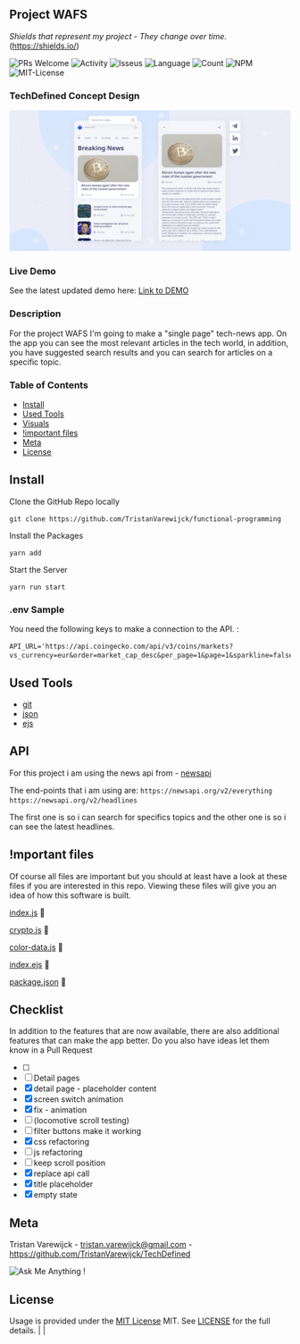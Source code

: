 ## Project WAFS

_Shields that represent my project - They change over time._ (https://shields.io/)

![PRs Welcome](https://img.shields.io/badge/PRs-welcome-brightgreen.svg?style=flat-square) ![Activity](https://img.shields.io/github/last-commit/TristanVarewijck/TechDefined) ![Isseus](https://img.shields.io/github/issues/TristanVarewijck/TechDefined) ![Language](https://img.shields.io/github/languages/top/TristanVarewijck/TechDefined) ![Count](https://img.shields.io/github/languages/count/TristanVarewijck/TechDefined?color=#a55eea) ![NPM](https://img.shields.io/npm/v/npm) ![MIT-License](https://img.shields.io/apm/l/vim-mode)

### TechDefined Concept Design

![TechDefined-concept-design](https://github.com/TristanVarewijck/TechDefined/blob/main/assets/images/concept-display.png)

### Live Demo

See the latest updated demo here:
[Link to DEMO](https://tristanvarewijck.github.io/TechDefined/)

### Description

For the project WAFS I'm going to make a "single page" tech-news app.
On the app you can see the most relevant articles in the tech world, in addition, you have suggested search results and you can search for articles on a specific topic.

### Table of Contents

- [Install](#install)
- [Used Tools](#used-tools)
- [Visuals](#visuals)
- [!important files](#mportant-files)
- [Meta](#meta)
- [License](#license)

## Install

Clone the GitHub Repo locally

```
git clone https://github.com/TristanVarewijck/functional-programming
```

Install the Packages

```
yarn add
```

Start the Server

```
yarn run start
```

### .env Sample

You need the following keys to make a connection to the API. :

```
API_URL='https://api.coingecko.com/api/v3/coins/markets?vs_currency=eur&order=market_cap_desc&per_page=1&page=1&sparkline=false&price_change_percentage=24h'
```

## Used Tools

- [git](https://git-scm.com/)
- [json](https://www.json.org/json-en.html)
- [ejs](https://pugjs.org/api/getting-started.html)

## API

For this project i am using the news api from - [newsapi](https://newsapi.org/)

The end-points that i am using are:
`https://newsapi.org/v2/everything`
`https://newsapi.org/v2/headlines`

The first one is so i can search for specifics topics and the other one is so i can see the latest headlines.

## !mportant files

Of course all files are important but you should at least have a look at these files if you are interested in this repo.
Viewing these files will give you an idea of how this software is built.

[index.js](https://github.com/TristanVarewijck/functional-programming/blob/master/index.js) :page_facing_up:

[crypto.js](https://github.com/TristanVarewijck/functional-programming/blob/master/modules/crypto.js) :page_facing_up:

[color-data.js](https://github.com/TristanVarewijck/functional-programming/blob/master/modules/color-data.js) :page_facing_up:

[index.ejs](https://github.com/TristanVarewijck/functional-programming/blob/master/views/index.ejs) :page_facing_up:

[package.json](https://github.com/TristanVarewijck/functional-programming/blob/master/package.json) :page_facing_up:

## Checklist

In addition to the features that are now available, there are also additional features that can make the app better. Do you also have ideas let them know in a Pull Request

- [ ]
- [ ] Detail pages
- [x] detail page - placeholder content
- [x] screen switch animation
- [x] fix - animation
- [ ] (locomotive scroll testing)
- [ ] filter buttons make it working
- [x] css refactoring
- [ ] js refactoring
- [ ] keep scroll position
- [x] replace api call
- [x] title placeholder
- [x] empty state

## Meta

Tristan Varewijck - tristan.varewijck@gmail.com - https://github.com/TristanVarewijck/TechDefined

![Ask Me Anything !](https://img.shields.io/badge/Ask%20me-anything-1abc9c.svg)

## License

Usage is provided under the [MIT License](https://github.com/git/git-scm.com/blob/master/MIT-LICENSE.txt) MIT. See [LICENSE](https://github.com/TristanVarewijck/TechDefined/blob/master/LICENSE) for the full details. | |

<!-- Add a link to your live demo in Github Pages 🌐   // -->

<!-- ☝️ replace this description with a description of your own work    // -->

<!-- replace the code in the /docs folder with your own, so you can showcase your work with GitHub Pages 🌍 -->

<!-- Add a nice poster image here at the end of the week, showing off your shiny frontend 📸  // -->

<!-- Maybe a table of contents here? 📚  // -->

<!-- How about a section that describes how to install this project? 🤓 -->

<!-- ...but how does one use this project? What are its features 🤔 -->

<!-- What external data source is featured in your project and what are its properties 🌠  // -->

<!-- Maybe a checklist of done stuff and stuff still on your wishlist? ✅ // -->

<!-- How about a license here? 📜 (or is it a licence?) 🤷 // -->
